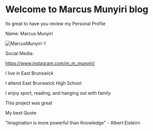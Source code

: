# Welcome to Marcus Munyiri blog

Its great to have you review my Personal Profile

Name: Marcus Munyiri

![MarcusMunyiri-1](https://user-images.githubusercontent.com/66687097/84206092-755e4380-aa7c-11ea-9e88-2d091fa96fe2.jpg)


Social Media:

https://www.instagram.com/m_m_munyiri/


I live in East Brunswick

I attend East Brunswick High School

I enjoy sport, reading, and hanging out with family

This project was great

My best Quote

"Imagination is more powerful than Knowledge"  - Albert Eisteirn

